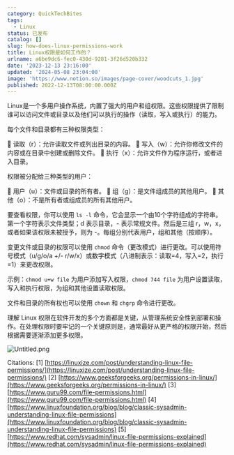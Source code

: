 ```yaml
---
category: QuickTechBites
tags:
  - Linux
status: 已发布
catalog: []
slug: how-does-linux-permissions-work
title: Linux权限是如何工作的？
urlname: a6be9dc6-fec0-430d-9281-3f26d520b332
date: '2023-12-13 23:16:00'
updated: '2024-05-08 23:04:00'
image: 'https://www.notion.so/images/page-cover/woodcuts_1.jpg'
published: 2022-12-13T08:00:00.000Z
---
```


Linux是一个多用户操作系统，内置了强大的用户和组权限。这些权限提供了限制谁可以访问文件或目录以及他们可以执行的操作（读取，写入或执行）的能力。


每个文件和目录都有三种权限类型：


🔸 读取（r）：允许读取文件或列出目录的内容。
🔸 写入（w）：允许你修改文件的内容或在目录中创建或删除文件。
🔸 执行（x）：允许文件作为程序运行，或者进入目录。


权限被分配给三种类型的用户：


🔸 用户（u）：文件或目录的所有者。
🔸 组（g）：是文件组成员的其他用户。
🔸 其他（o）：不是所有者或组成员的所有其他用户。


要查看权限，你可以使用 `ls -l` 命令，它会显示一个由10个字符组成的字符串。第一个字符表示文件类型；d 表示目录，- 表示常规文件。然后是三组 r，w，x，或者如果该权限未被授予，则为 -。每组分别代表用户，组和其他（按顺序）。


变更文件或目录的权限可以使用 `chmod` 命令（更改模式）进行更改。可以使用符号模式（u/g/o/a +/- r/w/x）或数字模式（八进制表示：读取=4，写入=2，执行=1）来更改权限。


示例：`chmod u+w file` 为用户添加写入权限，`chmod 744 file` 为用户设置读取，写入和执行权限，为组和其他设置读取权限。


文件和目录的所有权也可以使用 `chown` 和 `chgrp` 命令进行更改。


理解 Linux 权限在软件开发的多个方面都是关键，从管理系统安全性到部署和操作。在处理权限时要牢记的一个关键原则是，通常最好从更严格的权限开始，然后根据需要逐渐添加更多权限。


![Untitled.png](https://prod-files-secure.s3.us-west-2.amazonaws.com/5d24fe63-e567-4804-86f9-9fdc62e13082/332b89ee-9c33-4950-8a69-32c3d1ff2c69/Untitled.png?X-Amz-Algorithm=AWS4-HMAC-SHA256&X-Amz-Content-Sha256=UNSIGNED-PAYLOAD&X-Amz-Credential=ASIAZI2LB466QX25P6NP%2F20250221%2Fus-west-2%2Fs3%2Faws4_request&X-Amz-Date=20250221T053710Z&X-Amz-Expires=3600&X-Amz-Security-Token=IQoJb3JpZ2luX2VjEKb%2F%2F%2F%2F%2F%2F%2F%2F%2F%2FwEaCXVzLXdlc3QtMiJIMEYCIQD110c2HNLTH9ELLcruOXYgNKS75GpHwDRN%2BEtOekR0SAIhAKtlgyLxEBv2mxwWoIrLET7N861MBTc8iv9wgQkP7QrlKogECM%2F%2F%2F%2F%2F%2F%2F%2F%2F%2F%2FwEQABoMNjM3NDIzMTgzODA1IgyWDeIeMdsLnl%2FTEiIq3AOzvI9vgzBIrz%2FwzkEdpA16w3XNTcjpmVPxsDH4Vdz956dzUTEoEztI4PJmETcamg1DLtq9nNx%2FJzVSmqEIlSr99kTkATD38eY1EJCvw%2FYhRd8HKKF3k4Ia7uw3SlZSWbZi%2B9X7otk4q7mkyEUXiffYbrN%2F06ityyXttXj5rQkyaTYasWK1c4flSwoArmgICkgzYfmVYXhMxWq%2Bf2uyIrfD5TkDQpd89laSwDstgYp6cxbkzI2hc6DxsTLE%2FqE6ci0zBw0Q0tZUxMCH94shUquDN8KhChe%2F2xt5t2cB%2FTNdA5cWnouQtE4RJGbY%2BG%2BRmb%2FUTqr0nyOmlm%2FipRm5dYSiEwdqAR7LZHp%2FLhlJ2sQJITKc7wgmvWISKQ7xGEbsqF0wBhODZY%2BfrW1mCkbgnmyJn3juBMnFbakJl6F93eCU440J4cPa7XMUVpZz1J1hWM0bDAjs2fDOz3UiOBSVbAmwOIUNzS5zjjY46cHkHCWxoAWniJgAZQCbxS%2B6rapu9%2F4Ikupu4PgIE8SBXhN2jTXV8ZnJq2pQcrLHC2zI9Vmn95m8E1xzRG5DCriamcLEoKm8VlN3x7VYaUJLi1r9Xcxrh6kRkYjAlikrmZP5DS5RcCzGcs0jI86RyFtH7zDboeC9BjqkASjuSMqHlQ%2BpP3hGP3WYthnBcbqHgc9%2BgzenNipoP5kRVccE%2FgXm%2B2RTL5Tnb8W4PkRttun4vACDBe32qJKsWO24KbcbYAw92peTvNK%2F05%2BdRc9MzwnPr%2FiBvoS2PMYKLNIetvShwfhctamMvhKiFDE88W1R40sPTwSqpUvhpKWuhU1dow0C%2Fnnc9OeufmewcDwjhYxBNbEQnGr4FWU%2FqJfxblCt&X-Amz-Signature=4232a576144bc4bd1fe99a3a19f203a7b2b3435828a1d2354d9ad4659a790cef&X-Amz-SignedHeaders=host&x-id=GetObject)


Citations:
[1] [https://linuxize.com/post/understanding-linux-file-permissions/](https://linuxize.com/post/understanding-linux-file-permissions/)
[2] [https://www.geeksforgeeks.org/permissions-in-linux/](https://www.geeksforgeeks.org/permissions-in-linux/)
[3] [https://www.guru99.com/file-permissions.html](https://www.guru99.com/file-permissions.html)
[4] [https://www.linuxfoundation.org/blog/blog/classic-sysadmin-understanding-linux-file-permissions](https://www.linuxfoundation.org/blog/blog/classic-sysadmin-understanding-linux-file-permissions)
[5] [https://www.redhat.com/sysadmin/linux-file-permissions-explained](https://www.redhat.com/sysadmin/linux-file-permissions-explained)

